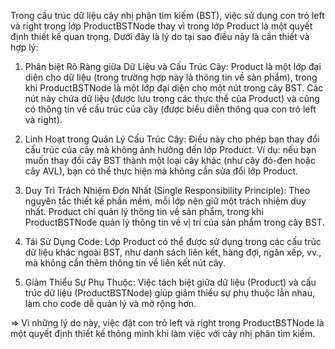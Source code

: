 Trong cấu trúc dữ liệu cây nhị phân tìm kiếm (BST), việc sử dụng con trỏ left và right trong lớp ProductBSTNode thay vì trong lớp Product là một quyết định thiết kế quan trọng. Dưới đây là lý do tại sao điều này là cần thiết và hợp lý:

1. Phân biệt Rõ Ràng giữa Dữ Liệu và Cấu Trúc Cây: Product là một lớp đại diện cho dữ liệu (trong trường hợp này là thông tin về sản phẩm), trong khi ProductBSTNode là một lớp đại diện cho một nút trong cây BST. Các nút này chứa dữ liệu (được lưu trong các thực thể của Product) và cũng có thông tin về cấu trúc của cây (được biểu diễn thông qua con trỏ left và right).

2. Linh Hoạt trong Quản Lý Cấu Trúc Cây: Điều này cho phép bạn thay đổi cấu trúc của cây mà không ảnh hưởng đến lớp Product. Ví dụ: nếu bạn muốn thay đổi cây BST thành một loại cây khác (như cây đỏ-đen hoặc cây AVL), bạn có thể thực hiện mà không cần sửa đổi lớp Product.

3. Duy Trì Trách Nhiệm Đơn Nhất (Single Responsibility Principle): Theo nguyên tắc thiết kế phần mềm, mỗi lớp nên giữ một trách nhiệm duy nhất. Product chỉ quản lý thông tin về sản phẩm, trong khi ProductBSTNode quản lý thông tin về vị trí của sản phẩm trong cây BST.

4. Tái Sử Dụng Code: Lớp Product có thể được sử dụng trong các cấu trúc dữ liệu khác ngoài BST, như danh sách liên kết, hàng đợi, ngăn xếp, vv., mà không cần thêm thông tin về liên kết nút cây.

5. Giảm Thiểu Sự Phụ Thuộc: Việc tách biệt giữa dữ liệu (Product) và cấu trúc dữ liệu (ProductBSTNode) giúp giảm thiểu sự phụ thuộc lẫn nhau, làm cho code dễ quản lý và mở rộng hơn.

=> Vì những lý do này, việc đặt con trỏ left và right trong ProductBSTNode là một quyết định thiết kế thông minh khi làm việc với cây nhị phân tìm kiếm.
